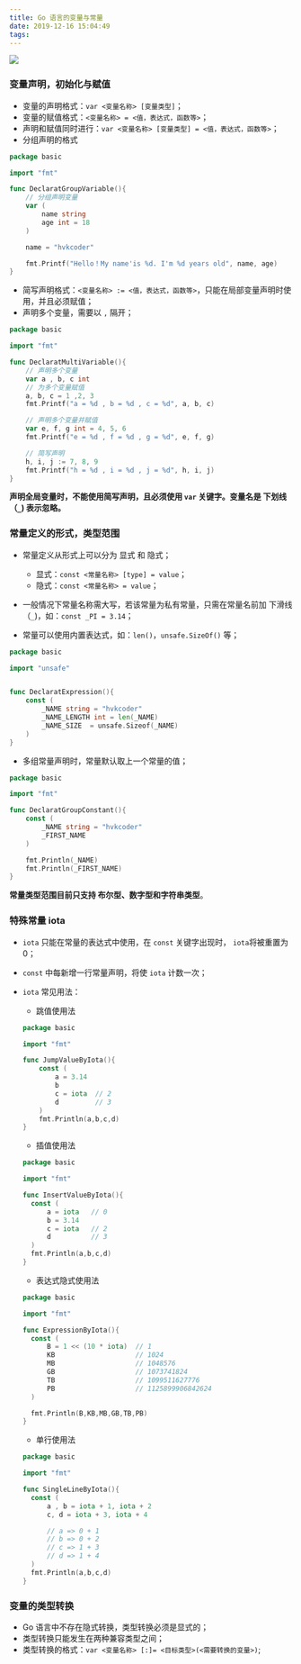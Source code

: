 ```yaml
---
title: Go 语言的变量与常量
date: 2019-12-16 15:04:49
tags:
---
```


![](https://s2.ax1x.com/2019/10/29/KRNxoR.jpg)

### 变量声明，初始化与赋值

- 变量的声明格式：`var <变量名称> [变量类型]`；
- 变量的赋值格式：`<变量名称> = <值，表达式，函数等>`；
- 声明和赋值同时进行：`var <变量名称> [变量类型] = <值，表达式，函数等>`；
- 分组声明的格式

```go
package basic

import "fmt"

func DeclaratGroupVariable(){
	// 分组声明变量
	var (
		name string
		age int = 18
	)

	name = "hvkcoder"

	fmt.Printf("Hello！My name'is %d. I'm %d years old", name, age)
}
```

- 简写声明格式：`<变量名称> := <值，表达式，函数等>`，只能在局部变量声明时使用，并且必须赋值；
- 声明多个变量，需要以 `,` 隔开；

```go
package basic

import "fmt"

func DeclaratMultiVariable(){
	// 声明多个变量
	var a , b, c int
	// 为多个变量赋值
	a, b, c = 1 ,2, 3
	fmt.Printf("a = %d , b = %d , c = %d", a, b, c)

	// 声明多个变量并赋值
	var e, f, g int = 4, 5, 6
	fmt.Printf("e = %d , f = %d , g = %d", e, f, g)

	// 简写声明
	h, i, j := 7, 8, 9
	fmt.Printf("h = %d , i = %d , j = %d", h, i, j)
}
```

**声明全局变量时，不能使用简写声明，且必须使用 `var` 关键字。变量名是 下划线（`_`) 表示忽略。**

### 常量定义的形式，类型范围

- 常量定义从形式上可以分为 显式 和 隐式；

  - 显式：`const <常量名称> [type] = value`；
  - 隐式：`const <常量名称> = value`；

- 一般情况下常量名称需大写，若该常量为私有常量，只需在常量名前加 下滑线（`_`)，如：`const _PI = 3.14`；
- 常量可以使用内置表达式，如：`len()`，`unsafe.SizeOf()` 等；

```go
package basic

import "unsafe"


func DeclaratExpression(){
	const (
		_NAME string = "hvkcoder"
		_NAME_LENGTH int = len(_NAME)
		_NAME_SIZE  = unsafe.Sizeof(_NAME)
	)
}
```

- 多组常量声明时，常量默认取上一个常量的值；

```go
package basic

import "fmt"

func DeclaratGroupConstant(){
	const (
		_NAME string = "hvkcoder"
		_FIRST_NAME
	)

	fmt.Println(_NAME)
	fmt.Println(_FIRST_NAME)
}

```

**常量类型范围目前只支持 布尔型、数字型和字符串类型**。

### 特殊常量 iota

- `iota` 只能在常量的表达式中使用，在 `const` 关键字出现时， `iota`将被重置为 0；
- `const` 中每新增一行常量声明，将使 `iota` 计数一次；
- `iota` 常见用法：

  - 跳值使用法

  ```go
  package basic

  import "fmt"

  func JumpValueByIota(){
      const (
          a = 3.14
          b
          c = iota  // 2
          d         // 3
      )
      fmt.Println(a,b,c,d)
  }
  ```

  - 插值使用法

  ```go
  package basic

  import "fmt"

  func InsertValueByIota(){
  	const (
  		a = iota   // 0
  		b = 3.14
  		c = iota   // 2
  		d          // 3
  	)
  	fmt.Println(a,b,c,d)
  }
  ```

  - 表达式隐式使用法

  ```go
  package basic

  import "fmt"

  func ExpressionByIota(){
  	const (
  		B = 1 << (10 * iota)  // 1
  		KB                    // 1024
  		MB                    // 1048576
  		GB                    // 1073741824
  		TB                    // 1099511627776
  		PB                    // 1125899906842624
  	)

  	fmt.Println(B,KB,MB,GB,TB,PB)
  }
  ```

  - 单行使用法

  ```go
  package basic

  import "fmt"

  func SingleLineByIota(){
  	const (
  		a , b = iota + 1, iota + 2
  		c, d = iota + 3, iota + 4

  		// a => 0 + 1
  		// b => 0 + 2
  		// c => 1 + 3
  		// d => 1 + 4
  	)
  	fmt.Println(a,b,c,d)
  }
  ```

### 变量的类型转换

- Go 语言中不存在隐式转换，类型转换必须是显式的；
- 类型转换只能发生在两种兼容类型之间；
- 类型转换的格式：`var <变量名称> [:]= <目标类型>(<需要转换的变量>)`;
